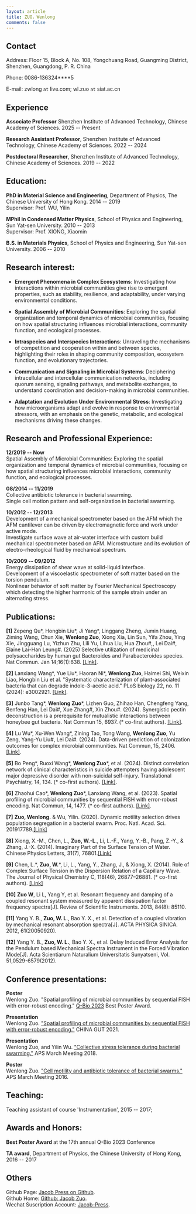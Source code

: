 ```yaml
---
layout: article
title: ZUO，Wenlong
comments: false
---
```


## Contact

Address: Floor 15, Block A, No. 108, Yongchuang Road, Guangming District, Shenzhen, Guangdong, P. R. China

Phone: 0086-136324\****5

E-mail: zwlong ```at``` live.com; wl.zuo ```at``` siat.ac.cn

## Experience
**Associate Professor**
Shenzhen Institute of Advanced Technology, Chinese Academy of Sciences.  2025 -- Present


**Research Assistant Professor**, 
Shenzhen Institute of Advanced Technology, Chinese Academy of Sciences.  2022 -- 2024


**Postdoctoral Researcher**, 
Shenzhen Institute of Advanced Technology, Chinese Academy of Sciences.  2019 -- 2022

## Education:

**PhD in Material Science and Engineering**, Department of Physics, The Chinese University of Hong Kong.  2014 -- 2019  
Supervisor: Prof. WU, Yilin

**MPhil in Condensed Matter Physics**, School of Physics and Engineering, Sun Yat-sen University. 2010 -- 2013  
Supervisor: Prof. XIONG, Xiaomin

**B.S. in Materials Physics**, School of Physics and Engineering, Sun Yat-sen University. 2006 -- 2010

## Research interest: 

* **Emergent Phenomena in Complex Ecosystems**: Investigating how interactions within microbial communities give rise to emergent properties, such as stability, resilience, and adaptability, under varying environmental conditions.

* **Spatial Assembly of Microbial Communities**: Exploring the spatial organization and temporal dynamics of microbial communities, focusing on how spatial structuring influences microbial interactions, community function, and ecological processes.

* **Intraspecies and Interspecies Interactions**: Unraveling the mechanisms of competition and cooperation within and between species, highlighting their roles in shaping community composition, ecosystem function, and evolutionary trajectories.

* **Communication and Signaling in Microbial Systems**: Deciphering intracellular and intercellular communication networks, including quorum sensing, signaling pathways, and metabolite exchanges, to understand coordination and decision-making in microbial communities.

* **Adaptation and Evolution Under Environmental Stress**: Investigating how microorganisms adapt and evolve in response to environmental stressors, with an emphasis on the genetic, metabolic, and ecological mechanisms driving these changes.

## Research and Professional Experience: 

**12/2019 -- Now**  
Spatial Assembly of Microbial Communities: Exploring the spatial organization and temporal dynamics of microbial communities, focusing on how spatial structuring influences microbial interactions, community function, and ecological processes.

**08/2014 -- 11/2019**  
Collective antibiotic tolerance in bacterial swarming.  
Single cell motion pattern and self-organization in bacterial swarming.

**10/2012 -- 12/2013**  
Development of a mechanical spectrometer based on the AFM which the AFM cantilever can be driven by electromagnetic force and work under active mode.  
Investigate surface wave at air-water interface with custom build mechanical spectrometer based on AFM.
Microstructure and its evolution of electro-rheological fluid by mechanical spectrum.

**10/2009 -- 09/2012**  
Energy dissipation of shear wave at solid-liquid interface.  
Development of a viscoelastic spectrometer of soft matter based on the torsion pendulum.  
Nonlinear behavior of soft matter by Fourier Mechanical Spectroscopy which detecting the higher harmonic of the sample strain under an alternating stress.


## Publications:

**[1]** Zepeng Qu\*, Hongbin Liu\*, Ji Yang\*, Linggang Zheng, Jumin Huang, Ziming Wang, Chun Xie, **Wenlong Zuo**, Xiong Xia, Lin Sun, Yifa Zhou, Ying Xie, Jingguang Lu, Yizhun Zhu, Lili Yu, Lihua Liu, Hua Zhou\#,, Lei Dai\#, Elaine Lai-Han Leung\#. (2025) Selective utilization of medicinal polysaccharides by human gut Bacteroides and Parabacteroides species. Nat Commun. Jan 14;16(1):638. [[Link]](https://www.nature.com/articles/s41467-025-55845-7).

**[2]** Lanxiang Wang\*, Yue Liu\*, Haoran Ni\*, **Wenlong Zuo**, Haimei Shi, Weixin Liao, Hongbin Liu et al. "Systematic characterization of plant-associated bacteria that can degrade indole-3-acetic acid." PLoS biology 22, no. 11 (2024): e3002921. [[Link]](https://journals.plos.org/Plosbiology/article?id=10.1371/journal.pbio.3002921).

**[3]** Junbo Tang\*, **Wenlong Zuo**\*, Lizhen Guo, Zhihao Han, Chengfeng Yang, Benfeng Han, Lei Dai\#, Xue Zhang\#, Xin Zhou\#. (2024). Synergistic pectin deconstruction is a prerequisite for mutualistic interactions between honeybee gut bacteria. Nat Commun 15, 6937. (\* co-first authors). [[Link]](https://doi.org/10.1038/s41467-024-51365-y).

**[4]** Lu Wu\*, Xu-Wen Wang\*, Zining Tao, Tong Wang, **Wenlong Zuo**, Yu Zeng, Yang-Yu Liu\#, Lei Dai\#. (2024). Data-driven prediction of colonization outcomes for complex microbial communities. Nat Commun, 15, 2406. [[Link]](https://doi.org/10.1038/s41467-024-46766-y).

**[5]** Bo Peng\*, Ruoxi Wang\*, **Wenlong Zuo**\*, et al. (2024). Distinct correlation network of clinical characteristics in suicide attempters having adolescent major depressive disorder with non-suicidal self-injury. Translational Psychiatry, 14, 134. (\* co-first authors). [[Link]](https://www.nature.com/articles/s41398-024-02843-w).

**[6]** Zhaohui Cao\*, **Wenlong Zuo**\*, Lanxiang Wang, et al. (2023). Spatial profiling of microbial communities by sequential FISH with error-robust encoding. Nat Commun, 14, 1477. (\* co-first authors). [[Link]](https://www.nature.com/articles/s41467-023-37188-3).

**[7]** **Zuo, Wenlong.** & Wu, Yilin. (2020). Dynamic motility selection drives population segregation in a bacterial swarm. Proc. Natl. Acad. Sci. 201917789.[[Link]](https://www.pnas.org/content/117/9/4693)

**[8]** Xiong, X.-M., Chen, L., **Zuo, W.-L**., Li, L.-F., Yang, Y.-B., Pang, Z.-Y., & Zhang, J.-X. (2014). Imaginary Part of the Surface Tension of Water. Chinese Physics Letters, 31(7), 76801.[[Link]](https://iopscience.iop.org/article/10.1088/0256-307X/31/7/076801/meta)

**[9]** Chen, L.\*, **Zuo, W.**\*, Li, L., Yang, Y., Zhang, J., & Xiong, X. (2014). Role of Complex Surface Tension in the Dispersion Relation of a Capillary Wave. The Journal of Physical Chemistry C, 118(46), 26877–26881. (\* co-first authors). [[Link]](https://pubs.acs.org/doi/abs/10.1021/jp509191b)

**[10]** **Zuo W**, Li L, Yang Y, et al. Resonant frequency and damping of a coupled resonant system measured by apparent dissipation factor frequency spectra[J]. Review of Scientific Instruments. 2013, 84(8): 85110.

**[11]** Yang Y. B., **Zuo, W. L**., Bao Y. X., et al. Detection of a coupled vibration by mechanical resonant absorption spectra[J]. ACTA PHYSICA SINICA. 2012, 61(20050920).

**[12]** Yang Y. B., **Zuo, W. L.**, Bao Y. X., et al. Delay Induced Error Analysis for the Pendulum based Mechanical Spectra Instrument in the Forced Vibration Mode[J]. Acta Scientiarum Naturalium Universitatis Sunyatseni, Vol. 51,0529-6579(2012).

## Conference presentations:

**Poster**  
Wenlong Zuo. "Spatial profiling of microbial communities by sequential FISH with error-robust encoding." [Q-Bio 2023](https://www.siat.ac.cn/xshd2016/202308/t20230808_6857720.html) Best Poster Award.

**Presentation**  
Wenlong Zuo. ["Spatial profiling of microbial communities by sequential FISH with error-robust encoding."](https://www.mr-gut.cn/chinagut/report/966) CHINA GUT 2021.

**Presentation**  
Wenlong Zuo, and Yilin Wu. ["Collective stress tolerance during bacterial swarming."](https://meetings.aps.org/Meeting/MAR18/Session/Y48.4) APS March Meeting 2018.

**Poster**  
Wenlong Zuo. ["Cell motility and antibiotic tolerance of bacterial swarms."](https://meetings.aps.org/Meeting/MAR21/Session/X14.12) APS March Meeting 2016.


## Teaching:

Teaching assistant of course 'Instrumentation', 2015 -- 2017;

## Awards and Honors:
**Best Poster Award** at the 17th annual Q-Bio 2023 Conference

**TA award**, Department of Physics, the Chinese University of Hong Kong, 2016 -- 2017

## Others
Github Page: [Jacob Press on Github](https://jacobzuo.github.io "Jacob Press on Github").  
Github Home: [Github: Jacob Zuo](https://github.com/JacobZuo "Github: Jacob Zuo").  
Wechat Suscription Account: [Jacob-Press](https://jacobzuo.github.io/wechat.html "Jacob Press").



